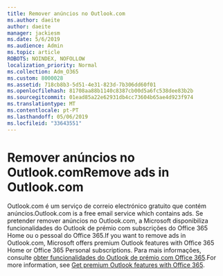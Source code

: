 ```yaml
---
title: Remover anúncios no Outlook.com
ms.author: daeite
author: daeite
manager: jackiesm
ms.date: 5/6/2019
ms.audience: Admin
ms.topic: article
ROBOTS: NOINDEX, NOFOLLOW
localization_priority: Normal
ms.collection: Adm_O365
ms.custom: 8000028
ms.assetid: 718cb8b3-5d51-4e31-823d-7b306dd60f01
ms.openlocfilehash: 81708aa88b1140c8387cb00d5a6fc538dee83b2b
ms.sourcegitcommit: 01ead85a22e62931db4cc73604b65ae4d923f974
ms.translationtype: MT
ms.contentlocale: pt-PT
ms.lasthandoff: 05/06/2019
ms.locfileid: "33643551"
---
```

# <a name="remove-ads-in-outlookcom"></a><span data-ttu-id="12488-102">Remover anúncios no Outlook.com</span><span class="sxs-lookup"><span data-stu-id="12488-102">Remove ads in Outlook.com</span></span>

<span data-ttu-id="12488-103">Outlook.com é um serviço de correio electrónico gratuito que contém anúncios.</span><span class="sxs-lookup"><span data-stu-id="12488-103">Outlook.com is a free email service which contains ads.</span></span> <span data-ttu-id="12488-104">Se pretender remover anúncios no Outlook.com, a Microsoft disponibiliza funcionalidades do Outlook de prémio com subscrições do Office 365 Home ou o pessoal do Office 365.</span><span class="sxs-lookup"><span data-stu-id="12488-104">If you want to remove ads in Outlook.com, Microsoft offers premium Outlook features with Office 365 Home or Office 365 Personal subscriptions.</span></span> <span data-ttu-id="12488-105">Para mais informações, consulte [obter funcionalidades do Outlook de prémio com Office 365](https://go.microsoft.com/fwlink/?linkid=872181).</span><span class="sxs-lookup"><span data-stu-id="12488-105">For more information, see [Get premium Outlook features with Office 365](https://go.microsoft.com/fwlink/?linkid=872181).</span></span>